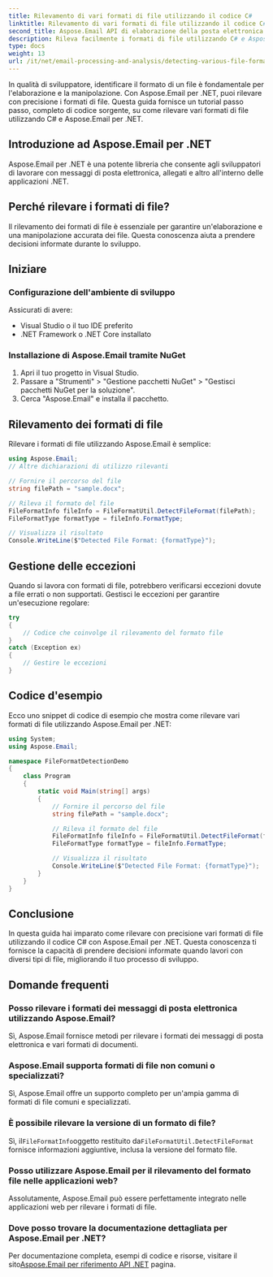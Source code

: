 ```yaml
---
title: Rilevamento di vari formati di file utilizzando il codice C#
linktitle: Rilevamento di vari formati di file utilizzando il codice C#
second_title: Aspose.Email API di elaborazione della posta elettronica .NET
description: Rileva facilmente i formati di file utilizzando C# e Aspose.Email per .NET. Guida passo passo ed esempi di codice. Esplora ora!
type: docs
weight: 13
url: /it/net/email-processing-and-analysis/detecting-various-file-formats-using-csharp-code/
---
```


In qualità di sviluppatore, identificare il formato di un file è fondamentale per l'elaborazione e la manipolazione. Con Aspose.Email per .NET, puoi rilevare con precisione i formati di file. Questa guida fornisce un tutorial passo passo, completo di codice sorgente, su come rilevare vari formati di file utilizzando C# e Aspose.Email per .NET.

## Introduzione ad Aspose.Email per .NET

Aspose.Email per .NET è una potente libreria che consente agli sviluppatori di lavorare con messaggi di posta elettronica, allegati e altro all'interno delle applicazioni .NET.

## Perché rilevare i formati di file?

Il rilevamento dei formati di file è essenziale per garantire un'elaborazione e una manipolazione accurata dei file. Questa conoscenza aiuta a prendere decisioni informate durante lo sviluppo.

## Iniziare

### Configurazione dell'ambiente di sviluppo

Assicurati di avere:
- Visual Studio o il tuo IDE preferito
- .NET Framework o .NET Core installato

### Installazione di Aspose.Email tramite NuGet

1. Apri il tuo progetto in Visual Studio.
2. Passare a "Strumenti" > "Gestione pacchetti NuGet" > "Gestisci pacchetti NuGet per la soluzione".
3. Cerca "Aspose.Email" e installa il pacchetto.

## Rilevamento dei formati di file

Rilevare i formati di file utilizzando Aspose.Email è semplice:

```csharp
using Aspose.Email;
// Altre dichiarazioni di utilizzo rilevanti

// Fornire il percorso del file
string filePath = "sample.docx";

// Rileva il formato del file
FileFormatInfo fileInfo = FileFormatUtil.DetectFileFormat(filePath);
FileFormatType formatType = fileInfo.FormatType;

// Visualizza il risultato
Console.WriteLine($"Detected File Format: {formatType}");
```

## Gestione delle eccezioni

Quando si lavora con formati di file, potrebbero verificarsi eccezioni dovute a file errati o non supportati. Gestisci le eccezioni per garantire un'esecuzione regolare:

```csharp
try
{
    // Codice che coinvolge il rilevamento del formato file
}
catch (Exception ex)
{
    // Gestire le eccezioni
}
```

## Codice d'esempio

Ecco uno snippet di codice di esempio che mostra come rilevare vari formati di file utilizzando Aspose.Email per .NET:

```csharp
using System;
using Aspose.Email;

namespace FileFormatDetectionDemo
{
    class Program
    {
        static void Main(string[] args)
        {
            // Fornire il percorso del file
            string filePath = "sample.docx";

            // Rileva il formato del file
            FileFormatInfo fileInfo = FileFormatUtil.DetectFileFormat(filePath);
            FileFormatType formatType = fileInfo.FormatType;

            // Visualizza il risultato
            Console.WriteLine($"Detected File Format: {formatType}");
        }
    }
}
```

## Conclusione

In questa guida hai imparato come rilevare con precisione vari formati di file utilizzando il codice C# con Aspose.Email per .NET. Questa conoscenza ti fornisce la capacità di prendere decisioni informate quando lavori con diversi tipi di file, migliorando il tuo processo di sviluppo.

## Domande frequenti

### Posso rilevare i formati dei messaggi di posta elettronica utilizzando Aspose.Email?

Sì, Aspose.Email fornisce metodi per rilevare i formati dei messaggi di posta elettronica e vari formati di documenti.

### Aspose.Email supporta formati di file non comuni o specializzati?

Sì, Aspose.Email offre un supporto completo per un'ampia gamma di formati di file comuni e specializzati.

### È possibile rilevare la versione di un formato di file?

 Sì, il`FileFormatInfo`oggetto restituito da`FileFormatUtil.DetectFileFormat` fornisce informazioni aggiuntive, inclusa la versione del formato file.

### Posso utilizzare Aspose.Email per il rilevamento del formato file nelle applicazioni web?

Assolutamente, Aspose.Email può essere perfettamente integrato nelle applicazioni web per rilevare i formati di file.

### Dove posso trovare la documentazione dettagliata per Aspose.Email per .NET?

 Per documentazione completa, esempi di codice e risorse, visitare il sito[Aspose.Email per riferimento API .NET](https://reference.aspose.com/email/net) pagina.